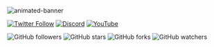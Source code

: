 ![animated-banner](https://github.com/user-attachments/assets/c15d089d-8645-4df9-bd40-fc4ca3628147)

[![Twitter Follow](https://img.shields.io/twitter/follow/0xhashchan?style=for-the-badge&labelColor=090909&color=df2df1)](https://twitter.com/0xhashchan)
[![Discord](https://img.shields.io/discord/1301532568960897074?style=for-the-badge&label=Discord&logo=discord&color=7289DA&labelColor=090909&color=df2df1)](https://discord.gg/ZQPA5MQHa6)
[![YouTube](https://img.shields.io/youtube/channel/subscribers/0xhashchan?labelColor=090909&color=df2df1&style=for-the-badge&logo=youtube&logoColor=white)](https://www.youtube.com/@0xhashchan)

![GitHub followers](https://img.shields.io/github/followers/hashchan?style=for-the-badge&labelColor=090909&color=df2df1)
![GitHub stars](https://img.shields.io/github/stars/hashchan/hashchan?style=for-the-badge&labelColor=090909&color=df2df1)
![GitHub forks](https://img.shields.io/github/forks/hashchan/hashchan?style=for-the-badge&labelColor=090909&color=df2df1)
![GitHub watchers](https://img.shields.io/github/watchers/hashchan/hashchan?style=for-the-badge&labelColor=090909&color=df2df1)
